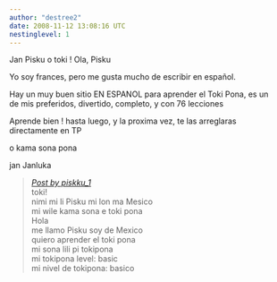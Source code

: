 ```yaml
---
author: "destree2"
date: 2008-11-12 13:08:16 UTC
nestinglevel: 1
---
```

Jan Pisku o toki ! Ola, Pisku  
  
Yo soy frances, pero me gusta mucho de escribir en español.  
  
Hay un muy buen sitio EN ESPANOL para aprender el Toki Pona, es un  
de mis preferidos, divertido, completo, y con 76 lecciones  
  
Aprende bien ! hasta luego, y la proxima vez, te las arreglaras  
directamente en TP  
  
o kama sona pona  
  
jan Janluka  

> [_Post by piskku\_1_](/6adrMQKw/mi-wile-kama-sona-e-toki-pona-busco-maestro-looking-for-teacher#post1)  
> toki!  
> nimi mi li Pisku mi lon ma Mesico  
> mi wile kama sona e toki pona  
> Hola  
> me llamo Pisku soy de Mexico  
> quiero aprender el toki pona  
> mi sona lili pi tokipona  
> mi tokipona level: basic  
> mi nivel de tokipona: basico  
>